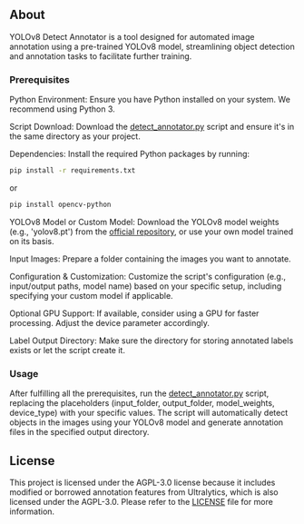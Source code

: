   ## About
  
YOLOv8 Detect Annotator is a tool designed for automated image annotation using a pre-trained YOLOv8 model, streamlining object detection and annotation tasks to facilitate further training.

  ### Prerequisites

Python Environment: Ensure you have Python installed on your system. We recommend using Python 3.

Script Download: Download the [detect_annotator.py](detect_annotator.py) script and ensure it's in the same directory as your project.

Dependencies: Install the required Python packages by running:

```bash
pip install -r requirements.txt
```

  or

```bash
pip install opencv-python
```

YOLOv8 Model or Custom Model: Download the YOLOv8 model weights (e.g., 'yolov8.pt') from the [official repository](https://github.com/ultralytics/ultralytics), or use your own model trained on its basis.

Input Images: Prepare a folder containing the images you want to annotate.

Configuration & Customization: Customize the script's configuration (e.g., input/output paths, model name) based on your specific setup, including specifying your custom model if applicable.

Optional GPU Support: If available, consider using a GPU for faster processing. Adjust the device parameter accordingly.

Label Output Directory: Make sure the directory for storing annotated labels exists or let the script create it.

  ### Usage
After fulfilling all the prerequisites, run the [detect_annotator.py](detect_annotator.py) script, replacing the placeholders (input_folder, output_folder, model_weights, device_type) with your specific values.
The script will automatically detect objects in the images using your YOLOv8 model and generate annotation files in the specified output directory.

  ## License
This project is licensed under the AGPL-3.0 license because it includes modified or borrowed annotation features from Ultralytics, which is also licensed under the AGPL-3.0. Please refer to the [LICENSE](LICENSE) file for more information.

